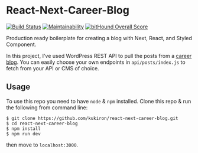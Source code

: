 # React-Next-Career-Blog
[![Build Status](https://travis-ci.org/kukiron/react-next-career-blog.svg?branch=master)](https://travis-ci.org/kukiron/react-next-career-blog) [![Maintainability](https://api.codeclimate.com/v1/badges/8f63e62d0fe2f30dc3d9/maintainability)](https://codeclimate.com/github/kukiron/react-next-career-blog/maintainability) [![bitHound Overall Score](https://www.bithound.io/github/kukiron/react-next-career-blog/badges/score.svg)](https://www.bithound.io/github/kukiron/react-next-career-blog)

Production ready boilerplate for creating a blog with Next, React, and Styled Component.

In this project, I've used WordPress REST API to pull the posts from a [career blog](https://www.akceed.com/career-blog). You can easily choose your own endpoints in ```api/posts/index.js``` to fetch from your API or CMS of choice.

## Usage
To use this repo you need to have ```node``` & ```npm``` installed. Clone this repo & run the following from command line:
```shelll
$ git clone https://github.com/kukiron/react-next-career-blog.git
$ cd react-next-career-blog
$ npm install
$ npm run dev
```
then move to ```localhost:3000```.
